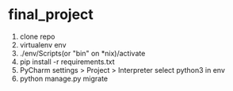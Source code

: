 # final_project

1) clone repo
2) virtualenv env
3) ./env/Scripts(or "bin" on *nix)/activate
4) pip install -r requirements.txt
5) PyCharm settings > Project > Interpreter select python3 in env
6) python manage.py migrate
